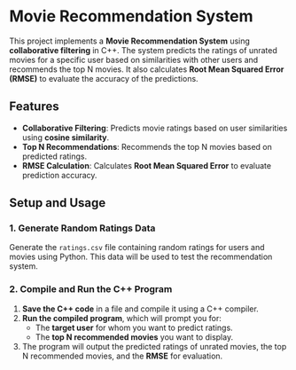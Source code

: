 # Movie Recommendation System

This project implements a **Movie Recommendation System** using **collaborative filtering** in C++. The system predicts the ratings of unrated movies for a specific user based on similarities with other users and recommends the top N movies. It also calculates **Root Mean Squared Error (RMSE)** to evaluate the accuracy of the predictions.

## Features

- **Collaborative Filtering**: Predicts movie ratings based on user similarities using **cosine similarity**.
- **Top N Recommendations**: Recommends the top N movies based on predicted ratings.
- **RMSE Calculation**: Calculates **Root Mean Squared Error** to evaluate prediction accuracy.

## Setup and Usage

### 1. Generate Random Ratings Data

Generate the `ratings.csv` file containing random ratings for users and movies using Python. This data will be used to test the recommendation system.

### 2. Compile and Run the C++ Program

1. **Save the C++ code** in a file and compile it using a C++ compiler.
2. **Run the compiled program**, which will prompt you for:
   - The **target user** for whom you want to predict ratings.
   - The **top N recommended movies** you want to display.
3. The program will output the predicted ratings of unrated movies, the top N recommended movies, and the **RMSE** for evaluation.

